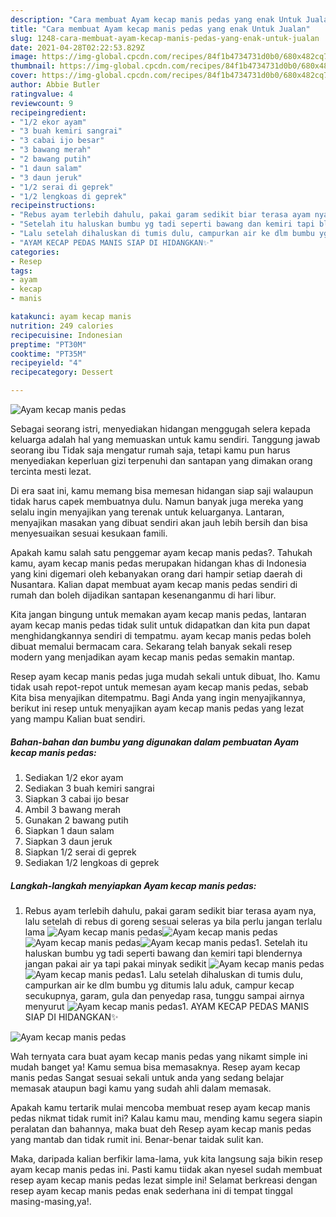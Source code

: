 ```yaml
---
description: "Cara membuat Ayam kecap manis pedas yang enak Untuk Jualan"
title: "Cara membuat Ayam kecap manis pedas yang enak Untuk Jualan"
slug: 1248-cara-membuat-ayam-kecap-manis-pedas-yang-enak-untuk-jualan
date: 2021-04-28T02:22:53.829Z
image: https://img-global.cpcdn.com/recipes/84f1b4734731d0b0/680x482cq70/ayam-kecap-manis-pedas-foto-resep-utama.jpg
thumbnail: https://img-global.cpcdn.com/recipes/84f1b4734731d0b0/680x482cq70/ayam-kecap-manis-pedas-foto-resep-utama.jpg
cover: https://img-global.cpcdn.com/recipes/84f1b4734731d0b0/680x482cq70/ayam-kecap-manis-pedas-foto-resep-utama.jpg
author: Abbie Butler
ratingvalue: 4
reviewcount: 9
recipeingredient:
- "1/2 ekor ayam"
- "3 buah kemiri sangrai"
- "3 cabai ijo besar"
- "3 bawang merah"
- "2 bawang putih"
- "1 daun salam"
- "3 daun jeruk"
- "1/2 serai di geprek"
- "1/2 lengkoas di geprek"
recipeinstructions:
- "Rebus ayam terlebih dahulu, pakai garam sedikit biar terasa ayam nya, lalu setelah di rebus di goreng sesuai seleras ya bila perlu jangan terlalu lama"
- "Setelah itu haluskan bumbu yg tadi seperti bawang dan kemiri tapi blendernya jangan pakai air ya tapi pakai minyak sedikit"
- "Lalu setelah dihaluskan di tumis dulu, campurkan air ke dlm bumbu yg ditumis lalu aduk, campur kecap secukupnya, garam, gula dan penyedap rasa, tunggu sampai airnya menyurut"
- "AYAM KECAP PEDAS MANIS SIAP DI HIDANGKAN✨"
categories:
- Resep
tags:
- ayam
- kecap
- manis

katakunci: ayam kecap manis 
nutrition: 249 calories
recipecuisine: Indonesian
preptime: "PT30M"
cooktime: "PT35M"
recipeyield: "4"
recipecategory: Dessert

---
```



![Ayam kecap manis pedas](https://img-global.cpcdn.com/recipes/84f1b4734731d0b0/680x482cq70/ayam-kecap-manis-pedas-foto-resep-utama.jpg)

Sebagai seorang istri, menyediakan hidangan menggugah selera kepada keluarga adalah hal yang memuaskan untuk kamu sendiri. Tanggung jawab seorang ibu Tidak saja mengatur rumah saja, tetapi kamu pun harus menyediakan keperluan gizi terpenuhi dan santapan yang dimakan orang tercinta mesti lezat.

Di era  saat ini, kamu memang bisa memesan hidangan siap saji walaupun tidak harus capek membuatnya dulu. Namun banyak juga mereka yang selalu ingin menyajikan yang terenak untuk keluarganya. Lantaran, menyajikan masakan yang dibuat sendiri akan jauh lebih bersih dan bisa menyesuaikan sesuai kesukaan famili. 



Apakah kamu salah satu penggemar ayam kecap manis pedas?. Tahukah kamu, ayam kecap manis pedas merupakan hidangan khas di Indonesia yang kini digemari oleh kebanyakan orang dari hampir setiap daerah di Nusantara. Kalian dapat membuat ayam kecap manis pedas sendiri di rumah dan boleh dijadikan santapan kesenanganmu di hari libur.

Kita jangan bingung untuk memakan ayam kecap manis pedas, lantaran ayam kecap manis pedas tidak sulit untuk didapatkan dan kita pun dapat menghidangkannya sendiri di tempatmu. ayam kecap manis pedas boleh dibuat memalui bermacam cara. Sekarang telah banyak sekali resep modern yang menjadikan ayam kecap manis pedas semakin mantap.

Resep ayam kecap manis pedas juga mudah sekali untuk dibuat, lho. Kamu tidak usah repot-repot untuk memesan ayam kecap manis pedas, sebab Kita bisa menyajikan ditempatmu. Bagi Anda yang ingin menyajikannya, berikut ini resep untuk menyajikan ayam kecap manis pedas yang lezat yang mampu Kalian buat sendiri.

<!--inarticleads1-->

##### Bahan-bahan dan bumbu yang digunakan dalam pembuatan Ayam kecap manis pedas:

1. Sediakan 1/2 ekor ayam
1. Sediakan 3 buah kemiri sangrai
1. Siapkan 3 cabai ijo besar
1. Ambil 3 bawang merah
1. Gunakan 2 bawang putih
1. Siapkan 1 daun salam
1. Siapkan 3 daun jeruk
1. Siapkan 1/2 serai di geprek
1. Sediakan 1/2 lengkoas di geprek




<!--inarticleads2-->

##### Langkah-langkah menyiapkan Ayam kecap manis pedas:

1. Rebus ayam terlebih dahulu, pakai garam sedikit biar terasa ayam nya, lalu setelah di rebus di goreng sesuai seleras ya bila perlu jangan terlalu lama
<img src="//assets-global.cpcdn.com/assets/icons/button_play-2c75c40dde080a61004c1f40b05d8f140eaff45d7e9e6481dc71c63d2e7c4909.png" alt="Ayam kecap manis pedas"><img src="https://img-global.cpcdn.com/steps/66e9c2301907540d/160x128cq70/ayam-kecap-manis-pedas-langkah-memasak-1-foto.jpg" alt="Ayam kecap manis pedas"><img src="//assets-global.cpcdn.com/assets/icons/button_play-2c75c40dde080a61004c1f40b05d8f140eaff45d7e9e6481dc71c63d2e7c4909.png" alt="Ayam kecap manis pedas"><img src="https://img-global.cpcdn.com/steps/e932deb366fd6a48/160x128cq70/ayam-kecap-manis-pedas-langkah-memasak-1-foto.jpg" alt="Ayam kecap manis pedas">1. Setelah itu haluskan bumbu yg tadi seperti bawang dan kemiri tapi blendernya jangan pakai air ya tapi pakai minyak sedikit
<img src="//assets-global.cpcdn.com/assets/icons/button_play-2c75c40dde080a61004c1f40b05d8f140eaff45d7e9e6481dc71c63d2e7c4909.png" alt="Ayam kecap manis pedas"><img src="https://img-global.cpcdn.com/steps/eb2eae243fcb6d19/160x128cq70/ayam-kecap-manis-pedas-langkah-memasak-2-foto.jpg" alt="Ayam kecap manis pedas">1. Lalu setelah dihaluskan di tumis dulu, campurkan air ke dlm bumbu yg ditumis lalu aduk, campur kecap secukupnya, garam, gula dan penyedap rasa, tunggu sampai airnya menyurut
<img src="//assets-global.cpcdn.com/assets/icons/button_play-2c75c40dde080a61004c1f40b05d8f140eaff45d7e9e6481dc71c63d2e7c4909.png" alt="Ayam kecap manis pedas">1. AYAM KECAP PEDAS MANIS SIAP DI HIDANGKAN✨
<img src="//assets-global.cpcdn.com/assets/icons/button_play-2c75c40dde080a61004c1f40b05d8f140eaff45d7e9e6481dc71c63d2e7c4909.png" alt="Ayam kecap manis pedas">



Wah ternyata cara buat ayam kecap manis pedas yang nikamt simple ini mudah banget ya! Kamu semua bisa memasaknya. Resep ayam kecap manis pedas Sangat sesuai sekali untuk anda yang sedang belajar memasak ataupun bagi kamu yang sudah ahli dalam memasak.

Apakah kamu tertarik mulai mencoba membuat resep ayam kecap manis pedas nikmat tidak rumit ini? Kalau kamu mau, mending kamu segera siapin peralatan dan bahannya, maka buat deh Resep ayam kecap manis pedas yang mantab dan tidak rumit ini. Benar-benar taidak sulit kan. 

Maka, daripada kalian berfikir lama-lama, yuk kita langsung saja bikin resep ayam kecap manis pedas ini. Pasti kamu tiidak akan nyesel sudah membuat resep ayam kecap manis pedas lezat simple ini! Selamat berkreasi dengan resep ayam kecap manis pedas enak sederhana ini di tempat tinggal masing-masing,ya!.

